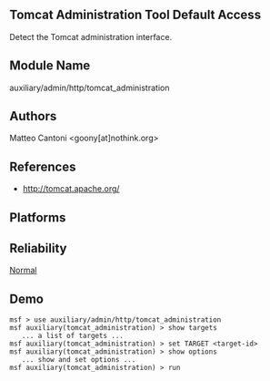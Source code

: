 ## Tomcat Administration Tool Default Access

Detect the Tomcat administration interface.


## Module Name
auxiliary/admin/http/tomcat_administration

## Authors
Matteo Cantoni <goony[at]nothink.org>


## References
* http://tomcat.apache.org/




## Platforms


## Reliability
[Normal](https://github.com/rapid7/metasploit-framework/wiki/Exploit-Ranking)

## Demo

```
msf > use auxiliary/admin/http/tomcat_administration
msf auxiliary(tomcat_administration) > show targets
   ... a list of targets ...
msf auxiliary(tomcat_administration) > set TARGET <target-id>
msf auxiliary(tomcat_administration) > show options
   ... show and set options ...
msf auxiliary(tomcat_administration) > run
```
    
    